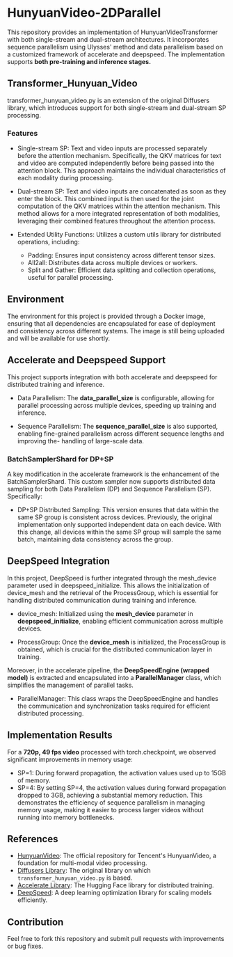 # HunyuanVideo-2DParallel
This repository provides an implementation of HunyuanVideoTransformer with both single-stream and dual-stream architectures. It incorporates sequence parallelism using Ulysses' method and data parallelism based on a customized framework of accelerate and deepspeed. The implementation supports **both pre-training and inference stages.**



## Transformer_Hunyuan_Video
transformer_hunyuan_video.py is an extension of the original Diffusers library, which introduces support for both single-stream and dual-stream SP processing.


### Features
- Single-stream SP: Text and video inputs are processed separately before the attention mechanism. Specifically, the QKV matrices for text and video are computed independently before being passed into the attention block. This approach maintains the individual characteristics of each modality during processing.

- Dual-stream SP: Text and video inputs are concatenated as soon as they enter the block. This combined input is then used for the joint computation of the QKV matrices within the attention mechanism. This method allows for a more integrated representation of both modalities, leveraging their combined features throughout the attention process.
- Extended Utility Functions: Utilizes a custom utils library for distributed operations, including:
  -  Padding: Ensures input consistency across different tensor sizes.
  -  All2all: Distributes data across multiple devices or workers.
  -  Split and Gather: Efficient data splitting and collection operations, useful for parallel processing.


## Environment
The environment for this project is provided through a Docker image, ensuring that all dependencies are encapsulated for ease of deployment and consistency across different systems. The image is still being uploaded and will be available for use shortly.


## Accelerate and Deepspeed Support
This project supports integration with both accelerate and deepspeed for distributed training and inference.

- Data Parallelism: The **data_parallel_size** is configurable, allowing for parallel processing across multiple devices, speeding up training and inference.

- Sequence Parallelism: The **sequence_parallel_size** is also supported, enabling fine-grained parallelism across different sequence lengths and improving the- handling of large-scale data.

### BatchSamplerShard for DP+SP
A key modification in the accelerate framework is the enhancement of the BatchSamplerShard. This custom sampler now supports distributed data sampling for both Data Parallelism (DP) and Sequence Parallelism (SP). Specifically:

- DP+SP Distributed Sampling: This version ensures that data within the same SP group is consistent across devices. Previously, the original implementation only supported independent data on each device. With this change, all devices within the same SP group will sample the same batch, maintaining data consistency across the group.


## DeepSpeed Integration
In this project, DeepSpeed is further integrated through the mesh_device parameter used in deepspeed_initialize. This allows the initialization of device_mesh and the retrieval of the ProcessGroup, which is essential for handling distributed communication during training and inference.

- device_mesh: Initialized using the **mesh_device** parameter in **deepspeed_initialize**, enabling efficient communication across multiple devices.

- ProcessGroup: Once the **device_mesh** is initialized, the ProcessGroup is obtained, which is crucial for the distributed communication layer in training.

Moreover, in the accelerate pipeline, the **DeepSpeedEngine (wrapped model)** is extracted and encapsulated into a **ParallelManager** class, which simplifies the management of parallel tasks.

- ParallelManager: This class wraps the DeepSpeedEngine and handles the communication and synchronization tasks required for efficient distributed processing.

## Implementation Results
For a **720p, 49 fps video** processed with torch.checkpoint, we observed significant improvements in memory usage:

- SP=1: During forward propagation, the activation values used up to 15GB of memory.
- SP=4: By setting SP=4, the activation values during forward propagation dropped to 3GB, achieving a substantial memory reduction.
This demonstrates the efficiency of sequence parallelism in managing memory usage, making it easier to process larger videos without running into memory bottlenecks.

## References
- [HunyuanVideo](https://github.com/Tencent/HunyuanVideo): The official repository for Tencent's HunyuanVideo, a foundation for multi-modal video processing.
- [Diffusers Library](https://github.com/huggingface/diffusers): The original library on which `transformer_hunyuan_video.py` is based.
- [Accelerate Library](https://github.com/huggingface/accelerate): The Hugging Face library for distributed training.
- [DeepSpeed](https://github.com/microsoft/deepspeed): A deep learning optimization library for scaling models efficiently.


## Contribution
Feel free to fork this repository and submit pull requests with improvements or bug fixes.

